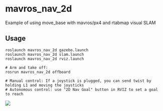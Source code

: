 # mavros_nav_2d
Example of using move_base with mavros/px4 and rtabmap visual SLAM

## Usage

```
roslaunch mavros_nav_2d gazebo.launch
roslaunch mavros_nav_2d slam.launch
roslaunch mavros_nav_2d rviz.launch

# Arm and take off:
rosrun mavros_nav_2d offboard

# Manual control: If a joystick is plugged, you can send twist by holding L1 and moving the joysticks
# Autonomous control: use "2D Nav Goal" button in RVIZ to set a goal to reach 

```
![](https://raw.githubusercontent.com/matlabbe/mavros_nav_2d/master/doc/example.jpg)
